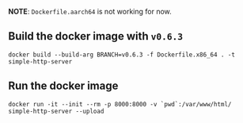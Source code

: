 
**NOTE**: `Dockerfile.aarch64` is not working for now.

## Build the docker image with `v0.6.3`
```
docker build --build-arg BRANCH=v0.6.3 -f Dockerfile.x86_64 . -t simple-http-server
```

## Run the docker image
```
docker run -it --init --rm -p 8000:8000 -v `pwd`:/var/www/html/ simple-http-server --upload
```
